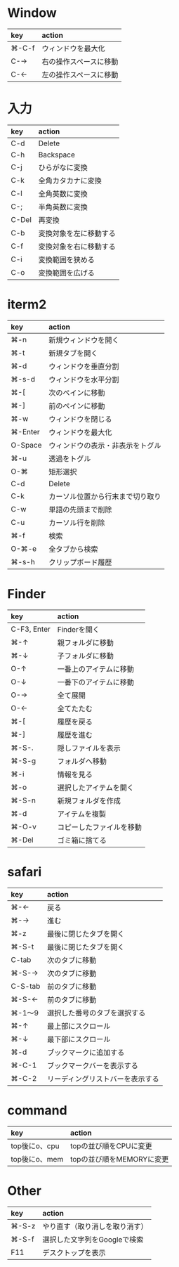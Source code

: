 #  Window
| key   | action                 |
|:------|:-----------------------|
| ⌘-C-f | ウィンドウを最大化     |
| C-→  | 右の操作スペースに移動 |
| C-←  | 左の操作スペースに移動 |

# 入力
| key   | action                 |
|:------|:-----------------------|
| C-d   | Delete                 |
| C-h   | Backspace              |
| C-j   | ひらがなに変換         |
| C-k   | 全角カタカナに変換     |
| C-l   | 全角英数に変換         |
| C-;   | 半角英数に変換         |
| C-Del | 再変換                 |
| C-b   | 変換対象を左に移動する |
| C-f   | 変換対象を右に移動する |
| C-i   | 変換範囲を狭める       |
| C-o   | 変換範囲を広げる       |

# iterm2
| key     | action                           |
|:--------|:---------------------------------|
| ⌘-n     | 新規ウィンドウを開く             |
| ⌘-t     | 新規タブを開く                   |
| ⌘-d     | ウィンドウを垂直分割             |
| ⌘-s-d   | ウィンドウを水平分割             |
| ⌘-[     | 次のペインに移動                 |
| ⌘-]     | 前のペインに移動                 |
| ⌘-w     | ウィンドウを閉じる               |
| ⌘-Enter | ウィンドウを最大化               |
| O-Space | ウィンドウの表示・非表示をトグル |
| ⌘-u     | 透過をトグル                     |
| O-⌘     | 矩形選択                         |
| C-d     | Delete                           |
| C-k     | カーソル位置から行末まで切り取り |
| C-w     | 単語の先頭まで削除               |
| C-u     | カーソル行を削除                 |
| ⌘-f     | 検索                             |
| O-⌘-e   | 全タブから検索                   |
| ⌘-s-h   | クリップボード履歴               |

#  Finder
| key         | action                   |
|:------------|:-------------------------|
| C-F3, Enter | Finderを開く             |
| ⌘-↑        | 親フォルダに移動         |
| ⌘-↓        | 子フォルダに移動         |
| O-↑        | 一番上のアイテムに移動   |
| O-↓        | 一番下のアイテムに移動   |
| O-→        | 全て展開                 |
| O-←        | 全てたたむ               |
| ⌘-[         | 履歴を戻る               |
| ⌘-]         | 履歴を進む               |
| ⌘-S-.       | 隠しファイルを表示       |
| ⌘-S-g       | フォルダへ移動           |
| ⌘-i         | 情報を見る               |
| ⌘-o         | 選択したアイテムを開く   |
| ⌘-S-n       | 新規フォルダを作成       |
| ⌘-d         | アイテムを複製           |
| ⌘-O-v       | コピーしたファイルを移動 |
| ⌘-Del       | ゴミ箱に捨てる           |

# safari
| key     | action                           |
|:--------|:---------------------------------|
| ⌘-←    | 戻る                             |
| ⌘-→    | 進む                             |
| ⌘-z     | 最後に閉じたタブを開く           |
| ⌘-S-t   | 最後に閉じたタブを開く           |
| C-tab   | 次のタブに移動                   |
| ⌘-S-→  | 次のタブに移動                   |
| C-S-tab | 前のタブに移動                   |
| ⌘-S-←  | 前のタブに移動                   |
| ⌘-1〜9  | 選択した番号のタブを選択する     |
| ⌘-↑    | 最上部にスクロール               |
| ⌘-↓    | 最下部にスクロール               |
| ⌘-d     | ブックマークに追加する           |
| ⌘-C-1   | ブックマークバーを表示する       |
| ⌘-C-2   | リーディングリストバーを表示する |

# command
| key           | action                    |
|:--------------|:--------------------------|
| top後にo、cpu | topの並び順をCPUに変更    |
| top後にo、mem | topの並び順をMEMORYに変更 |

#  Other
| key   | action                         |
|:------|:-------------------------------|
| ⌘-S-z | やり直す（取り消しを取り消す） |
| ⌘-S-f | 選択した文字列をGoogleで検索   |
| F11   | デスクトップを表示             |

